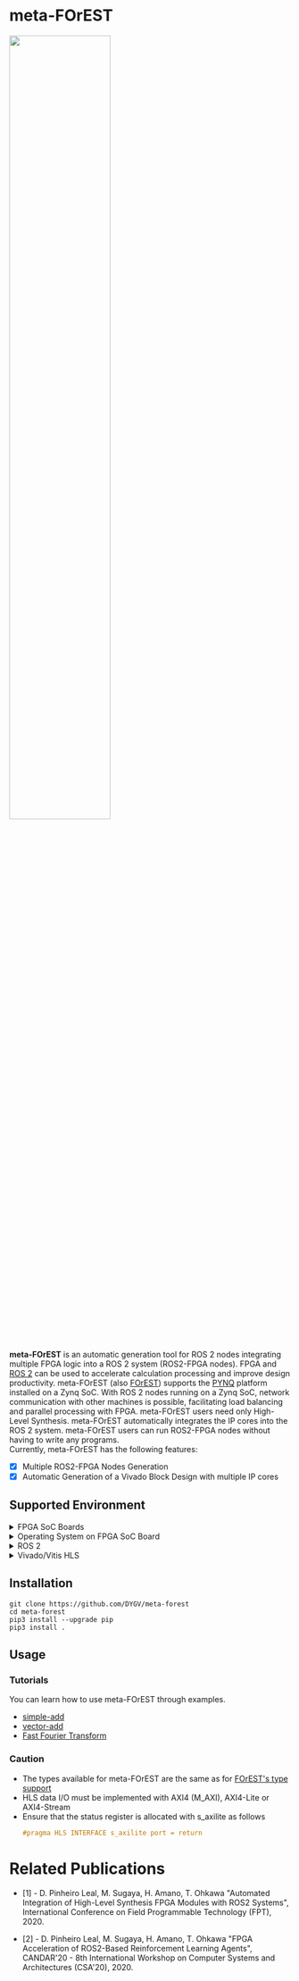 # meta-FOrEST
<img src="https://user-images.githubusercontent.com/8480644/210734598-63b3e675-0ca1-4d08-b015-bb0e0ec21a56.png" width="60%" height="60%">  

**meta-FOrEST** is an automatic generation tool for ROS 2 nodes integrating multiple FPGA logic into a ROS 2 system (ROS2-FPGA nodes). FPGA and [ROS 2](https://docs.ros.org/en/humble/index.html) can be used to accelerate calculation processing and improve design productivity. meta-FOrEST (also [FOrEST](https://github.com/ros2-forest/forest)) supports the [PYNQ](http://www.pynq.io/) platform installed on a Zynq SoC. With ROS 2 nodes running on a Zynq SoC, network communication with other machines is possible, facilitating load balancing and parallel processing with FPGA. meta-FOrEST users need only High-Level Synthesis. meta-FOrEST automatically integrates the IP cores into the ROS 2 system. meta-FOrEST users can run ROS2-FPGA nodes without having to write any programs.  
Currently, meta-FOrEST has the following features:  
- [x] Multiple ROS2-FPGA Nodes Generation  
- [x] Automatic Generation of a Vivado Block Design with multiple IP cores

## Supported Environment
<details>
<summary>FPGA SoC Boards</summary>

These are tested platforms and may work on other Zynq SoC boards.  
- [x] [PYNQ-Z1](https://digilent.com/reference/programmable-logic/pynq-z1/start)
- [x] [M-KUBOS](https://www.paltek.co.jp/en/design/original/m-kubos/index.html)
- [x] [Kria KR260, KV260 (K26 SOM)](https://www.xilinx.com/products/som/kria/k26c-commercial.html)
</details>  

<details>
<summary>Operating System on FPGA SoC Board</summary>

- [x] [PYNQ v2.5](https://github.com/Xilinx/PYNQ/releases/tag/v2.5)
- [x] [PYNQ v3.0.0](https://github.com/Xilinx/PYNQ/releases/tag/v3.0.0)
</details>

<details>
<summary>ROS 2</summary>

- [x] [Eloquent](https://docs.ros.org/en/eloquent/index.html)
- [x] [Humble](https://docs.ros.org/en/humble/index.html)
</details> 

<details>
<summary>Vivado/Vitis HLS</summary>

- [x] 2022.1
</details>  
 
## Installation

```
git clone https://github.com/DYGV/meta-forest
cd meta-forest
pip3 install --upgrade pip
pip3 install .
```

## Usage
### Tutorials
You can learn how to use meta-FOrEST through examples.
- [simple-add](./examples/simple-add)
- [vector-add](./examples/vector-add)
- [Fast Fourier Transform](./examples/FFT)
 
### Caution
- The types available for meta-FOrEST are the same as for [FOrEST's type support](https://github.com/ros2-forest/forest/tree/master/docs/tutorials#type-support)  
- HLS data I/O must be implemented with AXI4 (M_AXI), AXI4-Lite or AXI4-Stream  
- Ensure that the status register is allocated with s_axilite as follows  
  ```c
  #pragma HLS INTERFACE s_axilite port = return
  ```
# Related Publications

- [1] - D. Pinheiro Leal, M. Sugaya, H. Amano, T. Ohkawa "Automated Integration of High-Level Synthesis FPGA Modules with ROS2 Systems", International Conference on Field Programmable Technology (FPT), 2020.  

- [2] - D. Pinheiro Leal, M. Sugaya, H. Amano, T. Ohkawa "FPGA Acceleration of ROS2-Based Reinforcement Learning Agents", CANDAR'20 - 8th International Workshop on Computer Systems and Architectures (CSA'20), 2020.  

